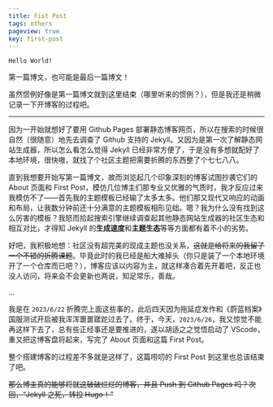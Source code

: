 ```yaml
---
title: Fist Post
tags: others
pageview: true
key: first-post
---
```


```
Hello World!
```

第一篇博文，也可能是最后一篇博文！

虽然惯例好像是第一篇博文就到这里结束（哪里听来的惯例？），但是我还是稍微记录一下开博客的过程吧。

<!--more-->

----------

因为一开始就想好了要用 Github Pages 部署静态博客网页，所以在搜索的时候很自然（很随意）地先去调查了 Github 支持的 Jekyll。又因为是第一次了解静态网站生成器，所以怎么看怎么觉得 Jekyll 已经非常方便了，于是没有多想就配好了本地环境，很快嗷，就找了个社区主题把需要折腾的东西整了个七七八八。

直到我想要开始写第一篇博文，故而浏览起几个印象深刻的博客试图抄袭它们的 About 页面和 First Post，模仿几位博主们那专业又优雅的气质时，我才反应过来我模仿不了——首先我的主题模板已经输了太多太多。他们那又现代又响应的动画和布局，让我数分钟前还十分满意的主题模板相形见绌。嗯？我为什么没有找到这么厉害的模板？我怒而拾起搜索引擎继续调查起其他静态网站生成器的社区生态和相互对比，才得知 Jekyll 的**生成速度**和**主题生态**等等方面都有着不小的劣势。

好吧，我积极地想：社区没有超完美的现成主题也没关系，~~这就是给将来的我留了一个不错的折腾课题~~。毕竟此时的我已经是船大难掉头（你只是装了一个本地环境开了一个仓库而已吧？），博客应该以内容为主，就这样凑合着先开着吧，反正也没人访问，将来会不会更新也两说，知足常乐，善哉。

...

我是在 `2023/6/22` 折腾完上面这些事的，此后四天因为拖延症发作和《蔚蓝档案》国服测试开启被我浑浑噩噩蹉跎过去了。终于，今天，`2023/6/26`，我又惊觉不能再这样下去了，总有些正经事还是要推进的，遂以胡适之之觉悟启动了 VScode，重又把这博客盘将起来，写完了 About 页面和这篇 First Post。

整个搭建博客的过程差不多就是这样了，这篇唠叨的 First Post 到这里也总该结束了吧。

~~那么博主真的能够将就这破破烂烂的博客，并且 Push 到 Github Pages 吗？次回，“Jekyll 之死，转投 Hugo！”~~